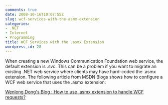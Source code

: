 ```yaml
---
comments: true
date: 2008-10-16T10:07:55Z
slug: wcf-services-with-the-asmx-extension
categories:
- .NET
- Internet
- Programming
title: WCF Services with the .asmx Extension
wordpress_id: 28
---
```


When creating a new Windows Communication Foundation web service, the default extension is .svc. This can be a problem if you want to migrate an existing .NET web service where clients may have hard-coded the .asmx extension. The following article from MSDN Blogs shows how to configure a WCF web service that uses the .asmx extension:

[Wenlong Dong's Blog : How to use .asmx extension to handle WCF requests?](http://blogs.msdn.com/wenlong/archive/2007/09/18/how-to-use-asmx-extension-to-handle-wcf-requests.aspx)
